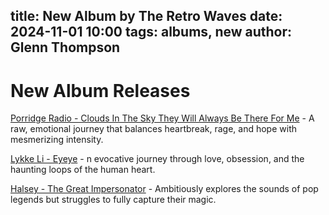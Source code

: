 title: New Album by The Retro Waves
date: 2024-11-01 10:00
tags: albums, new
author: Glenn Thompson
---

# New Album Releases

[Porridge Radio - Clouds In The Sky They Will Always Be There For Me](porridgeradio.html) - A raw, emotional journey that balances heartbreak, rage, and hope with mesmerizing intensity.

[Lykke Li - Eyeye](lykkeeye.html) - n evocative journey through love, obsession, and the haunting loops of the human heart.

[Halsey - The Great Impersonator](halseyimp.html) - Ambitiously explores the sounds of pop legends but struggles to fully capture their magic.

